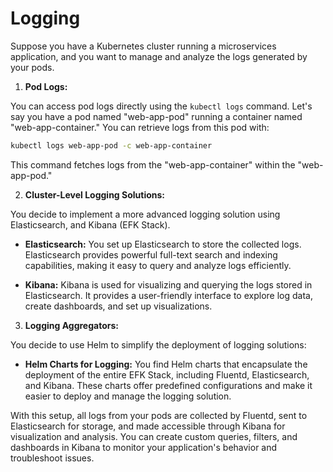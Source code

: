 # Logging

Suppose you have a Kubernetes cluster running a microservices application, and you want to manage and analyze the logs generated by your pods.

1. **Pod Logs:**

You can access pod logs directly using the `kubectl logs` command. Let's say you have a pod named "web-app-pod" running a container named "web-app-container." You can retrieve logs from this pod with:

```bash
kubectl logs web-app-pod -c web-app-container
```

This command fetches logs from the "web-app-container" within the "web-app-pod."

2. **Cluster-Level Logging Solutions:**

You decide to implement a more advanced logging solution using  Elasticsearch, and Kibana (EFK Stack).

- **Elasticsearch:** You set up Elasticsearch to store the collected logs. Elasticsearch provides powerful full-text search and indexing capabilities, making it easy to query and analyze logs efficiently.

- **Kibana:** Kibana is used for visualizing and querying the logs stored in Elasticsearch. It provides a user-friendly interface to explore log data, create dashboards, and set up visualizations.

3. **Logging Aggregators:**

You decide to use Helm to simplify the deployment of logging solutions:

- **Helm Charts for Logging:** You find Helm charts that encapsulate the deployment of the entire EFK Stack, including Fluentd, Elasticsearch, and Kibana. These charts offer predefined configurations and make it easier to deploy and manage the logging solution.

With this setup, all logs from your pods are collected by Fluentd, sent to Elasticsearch for storage, and made accessible through Kibana for visualization and analysis. You can create custom queries, filters, and dashboards in Kibana to monitor your application's behavior and troubleshoot issues.
